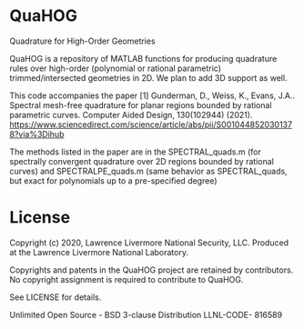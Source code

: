 # QuaHOG
Quadrature for High-Order Geometries

QuaHOG is a repository of MATLAB functions for producing quadrature rules over high-order (polynomial or rational parametric) trimmed/intersected geometries in 2D. We plan to add 3D support as well.

This code accompanies the paper
<a id="1">[1]</a> 
Gunderman, D., Weiss, K., Evans, J.A.. 
Spectral mesh-free quadrature for planar regions bounded by rational parametric curves. 
Computer Aided Design, 130(102944)  (2021).
https://www.sciencedirect.com/science/article/abs/pii/S0010448520301378?via%3Dihub

The methods listed in the paper are in the SPECTRAL_quads.m (for spectrally convergent quadrature over 2D regions bounded by rational curves) and SPECTRALPE_quads.m (same behavior as SPECTRAL_quads, but exact for polynomials up to a pre-specified degree)

# License
Copyright (c) 2020, Lawrence Livermore National Security, LLC. Produced at the Lawrence Livermore National Laboratory.

Copyrights and patents in the QuaHOG project are retained by contributors. No copyright assignment is required to contribute to QuaHOG.

See LICENSE for details.

Unlimited Open Source - BSD 3-clause Distribution LLNL-CODE- 816589
